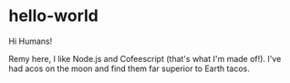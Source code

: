 # hello-world

Hi Humans!

Remy here, I like Node.js and Cofeescript (that's what I'm made of!).
I've had acos on the moon and find them far superior to Earth tacos.

